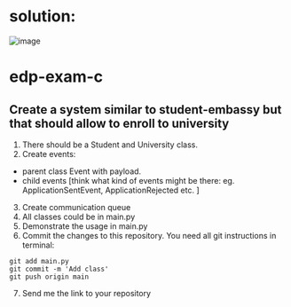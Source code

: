 # solution:

![image](https://github.com/user-attachments/assets/e880fb1a-59e8-4a8e-82d0-37e1778b5bd4)


# edp-exam-c

## Create a system similar to student-embassy but that should allow to enroll to university
1. There should be a Student and University class.
2. Create events:
* parent class Event with payload.
* child events [think what kind of events might be there: eg. ApplicationSentEvent, ApplicationRejected etc. ]
3. Create communication queue
4. All classes could be in main.py
5. Demonstrate the usage in main.py
6. Commit the changes to this repository.
You need all git instructions in terminal:
``` 
git add main.py 
git commit -m 'Add class'
git push origin main
```
7. Send me the link to your repository
